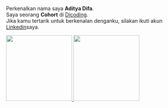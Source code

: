 Perkenalkan nama saya **Aditya Difa**.\
Saya seorang **Cohort** di [Dicoding](https://www.dicoding.com/).\
Jika kamu tertarik untuk berkenalan denganku, silakan ikuti akun [Linkedin](https://www.linkedin.com/in/aditya-difa-59901b193/)saya.

<p align="left">
<a href="https://github.com/AdityaDifa">
  <img height="180em" src="https://github-readme-stats-eight-theta.vercel.app/api?username=AdityaDifa&show_icons=true&theme=algolia&include_all_commits=true&count_private=true"/>
  <img height="180em" src="https://github-readme-stats-eight-theta.vercel.app/api/top-langs/?username=AdityaDifa&layout=compact&langs_count=8&theme=algolia&hide=python"/>
</a>
</p>
